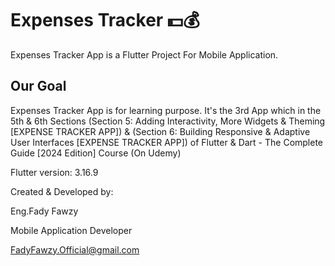 # Expenses Tracker 💵💰

Expenses Tracker App is a Flutter Project For Mobile Application.

## Our Goal

Expenses Tracker App is for learning purpose.
It's the 3rd App which in the 5th & 6th Sections
(Section 5: Adding Interactivity, More Widgets & Theming [EXPENSE TRACKER APP]) &
(Section 6: Building Responsive & Adaptive User Interfaces [EXPENSE TRACKER APP])
of
Flutter & Dart - The Complete Guide [2024 Edition] Course (On Udemy)

Flutter version: 3.16.9

Created & Developed by:

Eng.Fady Fawzy

Mobile Application Developer

FadyFawzy.Official@gmail.com
